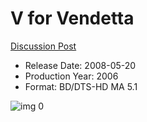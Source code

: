 # V for Vendetta

[Discussion Post](https://www.avsforum.com/threads/bass-eq-for-filtered-movies.2995212/post-56975356)

* Release Date: 2008-05-20
* Production Year: 2006
* Format: BD/DTS-HD MA 5.1

![img 0](https://i.imgur.com/sanofSR.jpg)

